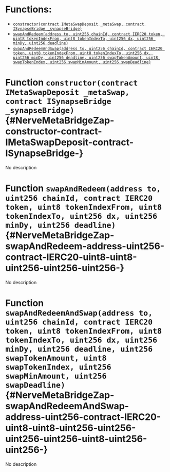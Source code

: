 



# Functions:
- [`constructor(contract IMetaSwapDeposit _metaSwap, contract ISynapseBridge _synapseBridge)`](#NerveMetaBridgeZap-constructor-contract-IMetaSwapDeposit-contract-ISynapseBridge-)
- [`swapAndRedeem(address to, uint256 chainId, contract IERC20 token, uint8 tokenIndexFrom, uint8 tokenIndexTo, uint256 dx, uint256 minDy, uint256 deadline)`](#NerveMetaBridgeZap-swapAndRedeem-address-uint256-contract-IERC20-uint8-uint8-uint256-uint256-uint256-)
- [`swapAndRedeemAndSwap(address to, uint256 chainId, contract IERC20 token, uint8 tokenIndexFrom, uint8 tokenIndexTo, uint256 dx, uint256 minDy, uint256 deadline, uint256 swapTokenAmount, uint8 swapTokenIndex, uint256 swapMinAmount, uint256 swapDeadline)`](#NerveMetaBridgeZap-swapAndRedeemAndSwap-address-uint256-contract-IERC20-uint8-uint8-uint256-uint256-uint256-uint256-uint8-uint256-uint256-)


# Function `constructor(contract IMetaSwapDeposit _metaSwap, contract ISynapseBridge _synapseBridge)` {#NerveMetaBridgeZap-constructor-contract-IMetaSwapDeposit-contract-ISynapseBridge-}
No description

# Function `swapAndRedeem(address to, uint256 chainId, contract IERC20 token, uint8 tokenIndexFrom, uint8 tokenIndexTo, uint256 dx, uint256 minDy, uint256 deadline)` {#NerveMetaBridgeZap-swapAndRedeem-address-uint256-contract-IERC20-uint8-uint8-uint256-uint256-uint256-}
No description

# Function `swapAndRedeemAndSwap(address to, uint256 chainId, contract IERC20 token, uint8 tokenIndexFrom, uint8 tokenIndexTo, uint256 dx, uint256 minDy, uint256 deadline, uint256 swapTokenAmount, uint8 swapTokenIndex, uint256 swapMinAmount, uint256 swapDeadline)` {#NerveMetaBridgeZap-swapAndRedeemAndSwap-address-uint256-contract-IERC20-uint8-uint8-uint256-uint256-uint256-uint256-uint8-uint256-uint256-}
No description


